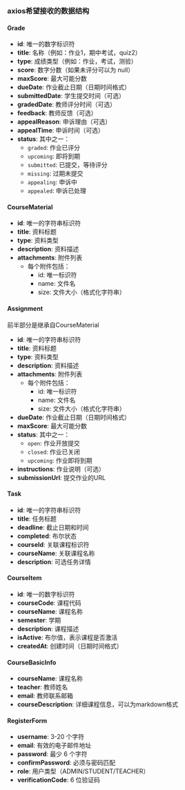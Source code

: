 ### axios希望接收的数据结构

#### Grade
- **id**: 唯一的数字标识符
- **title**: 名称（例如：作业1，期中考试，quiz2）
- **type**: 成绩类型（例如：作业，考试，测验）
- **score**: 数字分数（如果未评分可以为 null）
- **maxScore**: 最大可能分数
- **dueDate**: 作业截止日期（日期时间格式）
- **submittedDate**: 学生提交时间（可选）
- **gradedDate**: 教师评分时间（可选）
- **feedback**: 教师反馈（可选）
- **appealReason**: 申诉理由（可选）
- **appealTime**: 申诉时间（可选）
- **status**: 其中之一：
    - `graded`: 作业已评分
    - `upcoming`: 即将到期
    - `submitted`: 已提交，等待评分
    - `missing`: 过期未提交
    - `appealing`: 申诉中
    - `appealed`: 申诉已处理

#### CourseMaterial
- **id**: 唯一的字符串标识符
- **title**: 资料标题
- **type**: 资料类型
- **description**: 资料描述
- **attachments**: 附件列表
    - 每个附件包括：
        - id: 唯一标识符
        - name: 文件名
        - size: 文件大小（格式化字符串）


#### Assignment
前半部分是继承自CourseMaterial
- **id**: 唯一的字符串标识符
- **title**: 资料标题
- **type**: 资料类型
- **description**: 资料描述
- **attachments**: 附件列表
    - 每个附件包括：
        - id: 唯一标识符
        - name: 文件名
        - size: 文件大小（格式化字符串）
- **dueDate**: 作业截止日期（日期时间格式）
- **maxScore**: 最大可能分数
- **status**: 其中之一：
    - `open`: 作业开放提交
    - `closed`: 作业已关闭
    - `upcoming`: 作业即将到期
- **instructions**: 作业说明（可选）
- **submissionUrl**: 提交作业的URL

#### Task
- **id**: 唯一的字符串标识符
- **title**: 任务标题
- **deadline**: 截止日期和时间
- **completed**: 布尔状态
- **courseId**: 关联课程标识符
- **courseName**: 关联课程名称
- **description**: 可选任务详情

#### CourseItem
- **id**: 唯一的数字标识符
- **courseCode**: 课程代码
- **courseName**: 课程名称
- **semester**: 学期
- **description**: 课程描述
- **isActive**: 布尔值，表示课程是否激活
- **createdAt**: 创建时间（日期时间格式）

#### CourseBasicInfo
- **courseName**: 课程名称
- **teacher**: 教师姓名
- **email**: 教师联系邮箱
- **courseDescription**: 详细课程信息，可以为markdown格式

#### RegisterForm
- **username**: 3-20 个字符
- **email**: 有效的电子邮件地址
- **password**: 最少 6 个字符
- **confirmPassword**: 必须与密码匹配
- **role**: 用户类型（ADMIN/STUDENT/TEACHER）
- **verificationCode**: 6 位验证码